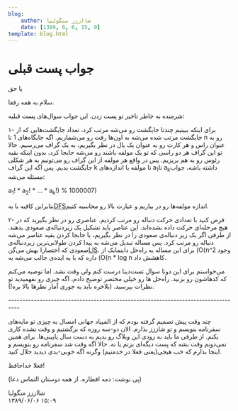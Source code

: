 ```yaml
---
blog:
    author: شااززز منگولیا
    date: [1389, 6, 6, 15, 9]
template: blog.html
---
```

# جواب پست قبلی

<div class="cnt">
<p>یا حق</p>
<p>سلام به همه رفقا.</p>
<p>شرمنده به خاطر تاخیر تو پست زدن. این جواب سوال‌های پست قبلیه:</p>
<p>۱- برای اینکه ببینیم چندتا جایگشت رو می‌شه مرتب کرد،‌ تعداد جایگشت‌هایی که از جایگشت مرتب شده می‌شه به اون‌ها رفت رو می‌شماریم. اگه جایگاه‌های 1 تا n رو به عنوان راس و هر کارت رو به عنوان یک یال در نظر بگیریم، به یک گراف می‌رسیم. حالا تو این گراف هر دو راسی که تو یک مولفه باشند رو می‌شه جابجا کرد، بدون اینکه بقیه رئوس رو به هم بریزیم. پس در واقع هر مولفه از این گراف رو می‌تونیم به هر شکلی جایگشت بدیم. پس اگه این گراف k تا مولفه با اندازه‌های a<sub>1</sub>تا a<sub>k</sub>داشته باشه، جواب مسئله می‌شه:</p>
<p>a<sub>1</sub>! * a<sub>2</sub>! * ... * a<sub>k</sub>!) % 1000007)</p>
<p>بنابراین کافیه با یه<a href="http://fa.wikipedia.org/wiki/%D8%A7%D9%84%DA%AF%D9%88%D8%B1%DB%8C%D8%AA%D9%85_%D8%AC%D8%B3%D8%AA%D8%AC%D9%88%DB%8C_%D8%A7%D9%88%D9%84_%D8%B9%D9%85%D9%82" title="الگوریتم جستجوی اول عمق">DFS</a>اندازه مولفه‌ها رو در بیاریم و عبارت بالا رو محاسبه کنیم.</p>
<p>۲- فرض کنید با تعدادی حرکت دنباله رو مرتب کردیم. عناصری رو در نظر بگیرید که در هیچ مرحله‌ای حرکت داده نشده‌اند. این عناصر باید تشکیل یک زیردنباله‌ی صعودی بدهند. از طرفی اگر یک زیر دنباله‌ی صعودی را در نظر بگیریم، با جابجا کردن بقیه عناصر می‌شه دنباله رو مرتب کرد. پس مساله تبدیل می‌شه به پیدا کردن طولانی‌ترین زیردنباله‌ی صعودی که اختصارا بهش می‌گن<a href="http://fa.wikipedia.org/wiki/%D8%B7%D9%88%D9%84%D8%A7%D9%86%DB%8C%E2%80%8C%D8%AA%D8%B1%DB%8C%D9%86_%D8%B2%DB%8C%D8%B1%D8%B1%D8%B4%D8%AA%D9%87_%D8%B5%D8%B9%D9%88%D8%AF%DB%8C" target="_blank" title="طولانی‌ترین زیررشته صعودی">LIS</a>. برای این مساله یه راه‌حل داینمایک از (O(n^2 وجود داره که با یه ایده‌ی جالب می‌شه به (O(n * log n کاهشش داد.</p>
<p>می‌خواستم برای این دوتا سوال تست‌دیتا درست کنم ولی وقت نشد. اما توصیه می‌کنم که کدهاشون رو بزنید. راه‌حل ها رو خیلی مختصر توضیح دادم، اگه چیزی رو نفهمیدید تو نظرات بپرسید. (بلاخره باید یه جوری آمار نظرها بالا بره!).</p>
<p>----------------------------------------------------------------------------------</p>
<p>چند وقت پیش تصمیم گرفته بودم که از المپیاد جهانی امسال یه چیزی تو مایه‌های سفرنامه بنویسم و تو شاززز بذارم. الان دو-سه روزه که برگشتیم و وقت نشده کاری بکنم. از طرفی ما باید به زودی این وبلاگ رو بدیم به دست سال پایینی‌ها. برای همین نمی‌دونم وقت بشه که پست دیگه‌ای بزنم یا نه. حالا اگه وقت شد سفرنامه رو بنویسم و اینجا بذارم که خب هیجی(یعنی فعلا در خدمتیم) وگرنه اگه خوبی-بدی دیدید حلال کنید.</p>
<p>فعلا خداحافظ!</p>
<p>(پی نوشت: دمه افطاره. از همه دوستان التماس دعا)</p>
</div>

<div class="blog-info">
    <div class="blog-author">شااززز منگولیا</div>
    <div class="blog-date">۱۳۸۹/۰۶/۰۶ ۱۵:۰۹</div>
</div>

